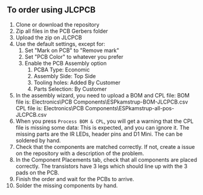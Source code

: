 ## To order using JLCPCB
1. Clone or download the repository
2. Zip all files in the PCB Gerbers folder
3. Upload the zip on JLCPCB
4. Use the default settings, except for:
    1. Set "Mark on PCB" to "Remove mark"
    2. Set "PCB Color" to whatever you prefer
    3. Enable the PCB Assembly option
        1. PCBA Type: Economic
        2. Assembly Side: Top Side
        3. Tooling holes: Added By Customer
        4. Parts Selection: By Customer
5. In the assembly wizard, you need to upload a BOM and CPL file:
BOM file is: Electronics\PCB Components\ESPkamstrup-BOM-JLCPCB.csv
CPL file is: Electronics\PCB Components\ESPkamstrup-all-pos-JLCPCB.csv
6. When you press ```Process BOM & CPL```, you will get a warning that the CPL file is missing some data: This is expected, and you can ignore it. The missing parts are the IR LEDs, header pins and D1 Mini. The can be soldered by hand.
7. Check that the components are matched correctly. If not, create a issue on the repository with a description of the problem.
8. In the Component Placements tab, check that all components are placed correctly. The transistors have 3 legs which should line up with the 3 pads on the PCB.
9. Finish the order and wait for the PCBs to arrive.
10. Solder the missing components by hand.